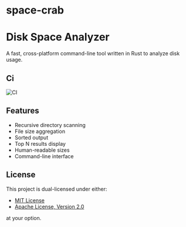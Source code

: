 # space-crab

# Disk Space Analyzer

A fast, cross-platform command-line tool written in Rust to analyze disk usage.

## Ci
![CI](https://github.com/serhii-pokrovskyi/space-crab/actions/workflows/simple-ci.yml/badge.svg?branch=main)

## Features

- Recursive directory scanning
- File size aggregation
- Sorted output
- Top N results display
- Human-readable sizes
- Command-line interface

## License

This project is dual-licensed under either:

- [MIT License](LICENSE-MIT.MD)
- [Apache License, Version 2.0](LICENSE-APACHE.MD)

at your option.
